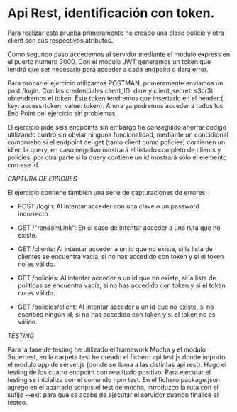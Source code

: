 # Api Rest, identificación con token.

Para realizar esta prueba primeramente he creado una clase policie y otra client son sus respectivos atributos. 

Como segundo paso accedemos al servidor mediante el modulo express en el puerto numero 3000.
Con el modulo JWT generamos un token que tendrá que ser necesario para acceder a cada endpoint o dará error. 

Para probar el ejercicio utilizamos POSTMAN, primeramente enviamos un post /login. Con las credenciales client_ID: dare y client_secret: s3cr3t obtendremos
el token. Este token tendremos que insertarlo en el header:( key: access-token, value: token).
Ahora ya podremos acceder a todos los End Point del ejercicio sin problemas.

El ejercicio pide seis endpoints sin embargo he conseguido ahorrar codigo utilizando cuatro sin obviar ninguna funcionalidad, mediante un concidional compruebo si el endpoint del get (tanto client como policies) contienen un id en la query, en caso negativo mostrará el listado completo de clients y policies, por otra parte si la query contiene 
un id mostrará sólo el elemento con ese id.

*CAPTURA DE ERRORES*

El ejercicio contiene también una serie de capturaciones de errores:

* POST /login: Al intentar acceder con una clave o un password incorrecto.

* GET /"randomLink": En el caso de intentar acceder a una ruta que no existe.

* GET /clients: Al intentar acceder a un id que no existe, si la lista de clientes se encuentra vacía, si no has accedido con token y si el token no es válido.

* GET /policies: Al intentar acceder a un id que no existe, si la lista de politicas se encuentra vacía, si no has accedido con token y si el token no es válido.

* GET /policies/client: Al intentar acceder a un id que no existe, si no escribes ningún id, si no has accedido con token y si el token no es válido.

*TESTING*

Para la fase de testing he utilizado el framework Mocha y el modulo Supertest, en la carpeta test he creado el fichero api.test.js donde importo el modulo app de server.js (donde se llama a las distintas api rest). Hago el testing de los cuatro endpoint con resultado positivo. Para ejecutar el testing se inicializa con el comando npm test. En el fichero package.json agrego en el apartado scripts el test de mocha, introduzco la ruta con el sufijo --exit para que se acabe de ejecutar el servidor cuando finalice el testeo.
